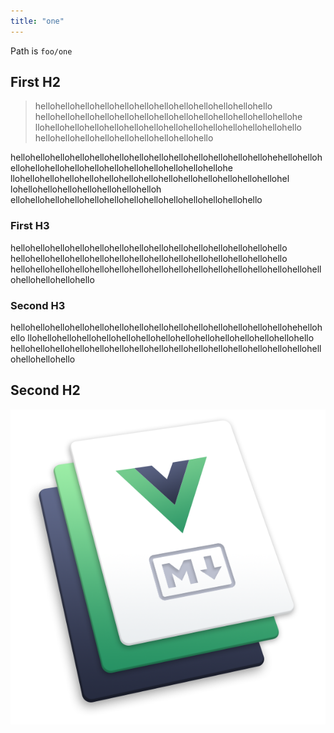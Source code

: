 ```yaml
---
title: "one"
---
```


Path is `foo/one`

## First H2

> hellohellohellohellohellohellohellohellohellohellohellohello
> hellohellohellohellohellohellohellohellohellohellohellohellohellohe
> llohellohellohellohellohellohellohellohellohellohellohellohellohello
> hellohellohellohellohellohellohellohellohello

hellohellohellohellohellohellohellohellohellohellohellohellohellohehellohellohellohellohellohellohellohellohellohellohellohellohellohe
llohellohellohellohellohellohellohellohellohellohellohellohellohellohel
lohellohellohellohellohellohellohelloh
ellohellohellohellohellohellohellohellohellohellohellohellohello

### First H3

hellohellohellohellohellohellohellohellohellohellohellohellohellohello
hellohellohellohellohellohellohellohellohellohellohellohellohellohello
hellohellohellohellohellohellohellohellohellohellohellohellohellohellohellohellohellohellohellohello

### Second H3

hellohellohellohellohellohellohellohellohellohellohellohellohellohellohehellohello
llohellohellohellohellohellohellohellohellohellohellohellohellohellohello
hellohellohellohellohellohellohellohellohellohellohellohellohellohellohellohellohellohellohello

## Second H2

![](/hero.png)
